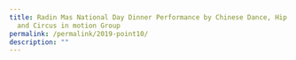 ```yaml
---
title: Radin Mas National Day Dinner Performance by Chinese Dance, Hip Hop Dance
  and Circus in motion Group
permalink: /permalink/2019-point10/
description: ""
---
```

